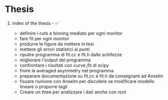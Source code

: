 # Thesis

1. index of the thesis - :white_check_mark:

	- definire i cuts e binning mediato per ogni monitor
	- fare fit per ogni monitor
	- produrre le figure da mettere in tesi
	- mettere gli errori statistici ai punti
	- ripulire programma di fit.cc e fit.h dalle schifezze
	- migliorare l'output del programma
	- confrontare i risultati con curve_fit di scipy
	- finire la averaged asymmetry nel programma
	- preparare documentazione su fit.cc e fit.h da consegnare ad Anselm
	- fissare riunione con Anselm per discutere se modificare modello lineare o proporre tagli 
	- Creare un ttree per analizzare i dati anche con root
